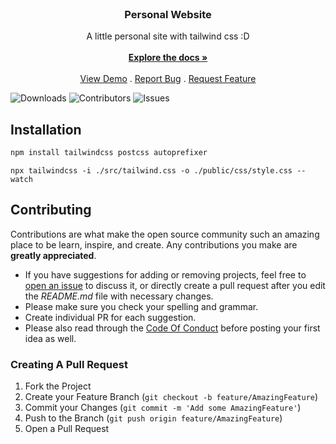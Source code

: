<br/>
<p align="center">
  <h3 align="center">Personal Website</h3>

  <p align="center">
    A little personal site with tailwind css :D
    <br/>
    <br/>
    <a href="https://github.com/TohidEq/personal_website"><strong>Explore the docs »</strong></a>
    <br/>
    <br/>
    <a href="https://verdant-piroshki-de0372.netlify.app/public/">View Demo</a>
    .
    <a href="https://github.com/TohidEq/personal_website/issues">Report Bug</a>
    .
    <a href="https://github.com/TohidEq/personal_website/issues">Request Feature</a>
  </p>
</p>

![Downloads](https://img.shields.io/github/downloads/TohidEq/personal_website/total) ![Contributors](https://img.shields.io/github/contributors/TohidEq/personal_website?color=dark-green) ![Issues](https://img.shields.io/github/issues/TohidEq/personal_website) 




## Installation

```bash
npm install tailwindcss postcss autoprefixer
```

```terminal
npx tailwindcss -i ./src/tailwind.css -o ./public/css/style.css --watch
```

## Contributing

Contributions are what make the open source community such an amazing place to be learn, inspire, and create. Any contributions you make are **greatly appreciated**.
* If you have suggestions for adding or removing projects, feel free to [open an issue](https://github.com/TohidEq/personal_website/issues/new) to discuss it, or directly create a pull request after you edit the *README.md* file with necessary changes.
* Please make sure you check your spelling and grammar.
* Create individual PR for each suggestion.
* Please also read through the [Code Of Conduct](https://github.com/TohidEq/personal_website/blob/main/CODE_OF_CONDUCT.md) before posting your first idea as well.

### Creating A Pull Request

1. Fork the Project
2. Create your Feature Branch (`git checkout -b feature/AmazingFeature`)
3. Commit your Changes (`git commit -m 'Add some AmazingFeature'`)
4. Push to the Branch (`git push origin feature/AmazingFeature`)
5. Open a Pull Request

